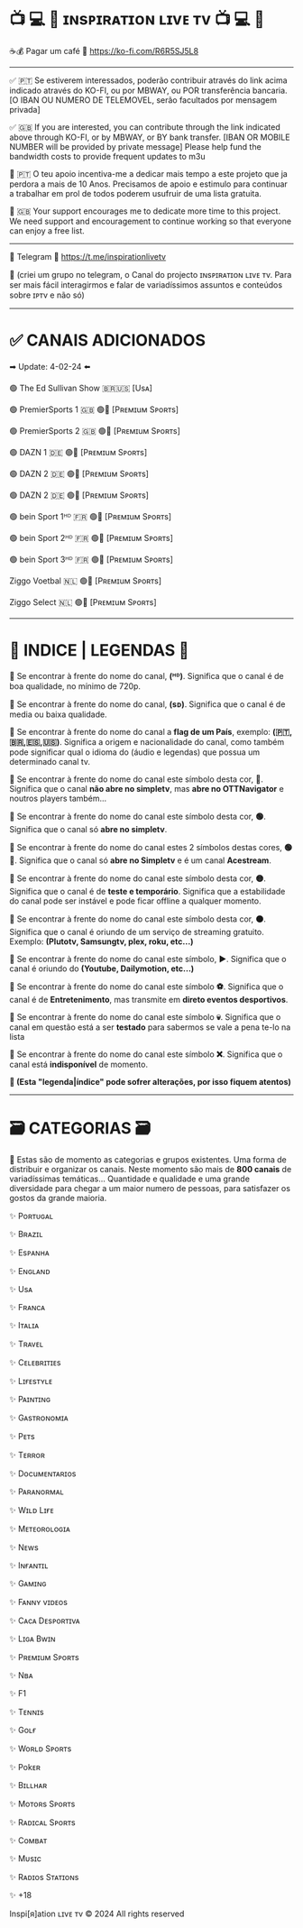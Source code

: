 
# 📺 💻 📱 ɪɴsᴘɪʀᴀᴛɪᴏɴ ʟɪvᴇ ᴛv 📺 💻 📱 

☕💰 Pagar um café
🔗 https://ko-fi.com/R6R5SJ5L8

---

✅ 🇵🇹 Se estiverem interessados, poderão contribuir através do link acima indicado através do KO-FI, ou por MBWAY, ou POR transferência bancaria.
[O IBAN OU NUMERO DE TELEMOVEL, serão facultados por mensagem privada]

✅ 🇬🇧 If you are interested, you can contribute through the link indicated above through KO-FI, or by MBWAY, or BY bank transfer.
[IBAN OR MOBILE NUMBER will be provided by private message]
Please help fund the bandwidth costs to provide frequent updates to m3u

📌 🇵🇹 O teu apoio incentiva-me a dedicar mais tempo a este projeto que ja perdora a mais de 10 Anos. Precisamos de apoio e estimulo para continuar a trabalhar em prol de todos poderem usufruir de uma lista gratuita.

📌 🇬🇧 Your support encourages me to dedicate more time to this project. We need support and encouragement to continue working so that everyone can enjoy a free list.

---

🚩 Telegram
🔗 https://t.me/inspirationlivetv

📣 (criei um grupo no telegram, o Canal do projecto ɪɴsᴘɪʀᴀᴛɪᴏɴ ʟɪvᴇ ᴛv. Para ser mais fácil interagirmos e falar de variadíssimos assuntos e conteúdos sobre ɪᴘᴛv e não só)

---

# ✅ CANAIS ADICIONADOS




 ➡︎ Update: 4-02-24 ⬅️ 
 

🟢 The Ed Sullivan Show 🇧🇷🇺🇸 [Usᴀ]

🟢 PremierSports 1 🇬🇧 🟢🔴 [Pʀᴇᴍɪuᴍ Sᴘoʀᴛs]

🟢 PremierSports 2 🇬🇧 🟢🔴 [Pʀᴇᴍɪuᴍ Sᴘoʀᴛs]

🟢 DAZN 1 🇩🇪 🟢🔴 [Pʀᴇᴍɪuᴍ Sᴘoʀᴛs]

🟢 DAZN 2 🇩🇪 🟢🔴 [Pʀᴇᴍɪuᴍ Sᴘoʀᴛs]

🟢 DAZN 2 🇩🇪 🟢🔴 [Pʀᴇᴍɪuᴍ Sᴘoʀᴛs]

🟢 bein Sport 1ᴴᴰ 🇫🇷 🟢🔴 [Pʀᴇᴍɪuᴍ Sᴘoʀᴛs]

🟢 bein Sport 2ᴴᴰ 🇫🇷 🟢🔴 [Pʀᴇᴍɪuᴍ Sᴘoʀᴛs]

🟢 bein Sport 3ᴴᴰ 🇫🇷 🟢🔴 [Pʀᴇᴍɪuᴍ Sᴘoʀᴛs]

Ziggo Voetbal 🇳🇱 🟢🔴 [Pʀᴇᴍɪuᴍ Sᴘoʀᴛs]

Ziggo Select 🇳🇱 🟢🔴 [Pʀᴇᴍɪuᴍ Sᴘoʀᴛs]



---

# 📝 INDICE | LEGENDAS 📝 


📌 Se encontrar à frente do nome do canal, <b>(ᴴᴰ)</b>. Significa que o canal é de boa qualidade, no mínimo de 720p.

📌 Se encontrar à frente do nome do canal, <b>(ѕᴅ)</b>. Significa que o canal é de media ou baixa qualidade.

📌 Se encontrar à frente do nome do canal a <b>flag de um País</b>, exemplo: <b>(🇵🇹,🇧🇷,🇪🇸,🇺🇸)</b>. Significa a origem e nacionalidade do canal, como também pode significar qual o idioma do (áudio e legendas) que possua um determinado canal tv.

📌 Se encontrar à frente do nome do canal este símbolo desta cor, <b>🔵</b>. Significa que o canal <b>não abre no simpletv</b>, mas <b>abre no OTTNavigator</b> e noutros players também...

📌 Se encontrar à frente do nome do canal este símbolo desta cor, <b>🟢</b>. Significa que o canal só <b>abre no simpletv</b>.

📌 Se encontrar à frente do nome do canal estes 2 símbolos destas cores, <b>🟢🔴</b>. Significa que o canal só <b>abre no Simpletv</b> e é um canal <b>Acestream</b>.

📌 Se encontrar à frente do nome do canal este símbolo desta cor, <b>🟡</b>. Significa que o canal é de <b>teste e temporário</b>. Significa que a estabilidade do canal pode ser instável e pode ficar offline a qualquer momento.

📌 Se encontrar à frente do nome do canal este símbolo desta cor, <b>🟤</b>. Significa que o canal é oriundo de um serviço de streaming gratuito. Exemplo: <b>(Plutotv, Samsungtv, plex, roku, etc...)</b>

📌 Se encontrar à frente do nome do canal este símbolo, <b>▶️</b>. Significa que o canal é oriundo do <b>(Youtube, Dailymotion, etc...)</b>

📌 Se encontrar à frente do nome do canal este símbolo <b>⚽️</b>. Significa que o canal é de <b>Entretenimento</b>, mas transmite em <b>direto eventos desportivos</b>.

📌 Se encontrar à frente do nome do canal este símbolo <b>💀</b>. Significa que o canal em questão está a ser <b>testado</b> para sabermos se vale a pena te-lo na lista

📌 Se encontrar à frente do nome do canal este símbolo <b>❌</b>. Significa que o canal está <b>indisponível</b> de momento.


<b>📢 (Esta "legenda|índice" pode sofrer alterações, por isso fiquem atentos)</b>

---

# 🗃️ CATEGORIAS 🗃️ 

📢 Estas são de momento as categorias e grupos existentes. Uma forma de distribuir e organizar os canais. Neste momento são mais de <b>800 canais</b> de variadíssimas temáticas... Quantidade e qualidade e uma grande diversidade para chegar a um maior numero de pessoas, para satisfazer os gostos da grande maioria.


✨ Poʀᴛᴜɢᴀʟ

✨ Bʀᴀzɪʟ

✨ Esᴘᴀɴʜᴀ

✨ Eɴɢʟᴀɴᴅ

✨ Usᴀ

✨ Fʀᴀɴcᴀ

✨ Iᴛᴀʟɪᴀ

✨ Tʀᴀvᴇʟ

✨ Cᴇʟᴇʙʀɪᴛɪᴇs

✨ Lɪғᴇsᴛʏʟᴇ

✨ Pᴀɪɴᴛɪɴɢ

✨ Gᴀsᴛʀᴏɴoᴍɪᴀ

✨ Pᴇᴛs

✨ Tᴇʀʀoʀ

✨ Docuᴍᴇɴᴛᴀʀɪos

✨ Pᴀʀᴀɴoʀᴍᴀʟ

✨ Wɪʟᴅ Lɪғᴇ

✨ Mᴇᴛᴇoʀoʟoɢɪᴀ

✨ Nᴇws

✨ Iɴғᴀɴᴛɪʟ

✨ Gᴀᴍɪɴɢ

✨ Fᴀɴɴʏ vɪᴅᴇos

✨ Cᴀcᴀ Dᴇsᴘoʀᴛɪvᴀ

✨ Lɪɢᴀ Bwɪɴ

✨ Pʀᴇᴍɪuᴍ Sᴘoʀᴛs

✨ Nʙᴀ

✨ F1

✨ Tᴇɴɴɪs

✨ Goʟғ

✨ Woʀʟᴅ Sᴘoʀᴛs

✨ Pokᴇʀ

✨ Bɪʟʟнᴀʀ

✨ Moᴛoʀs Sᴘoʀᴛs

✨ Rᴀᴅɪcᴀʟ Sᴘoʀᴛs

✨ Coᴍʙᴀᴛ

✨ Mυsɪc

✨ Rᴀᴅɪos Sᴛᴀᴛɪoɴs

✨ +18














Inspi[я]ation ʟɪvᴇ ᴛv © 2024 All rights reserved
